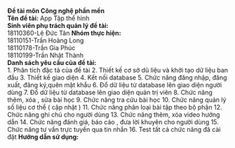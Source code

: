 **Đề tài môn Công nghệ phần mền** <br/>
**Tên đề tài:** App Tập thể hình<br/>
**Sinh viên phụ trách quản lý đề tài:** <br/>
  18110360-Lê Đức Tân
**Nhóm thực hiện:**<br/>
  18110151-Trần Hoàng Long<br/>
  18110178-Trần Gia Phúc<br/>
  18110199-Trần Nhật Thành<br/>
**Danh sách yêu cầu của đề tài:**<br/>
      1. Phân tích đặc tả của đề tài
      2. Thiết kế cơ sở dũ liệu và khởi tạo dữ liệu ban đầu
      3. Thiết kế giao diện
      4. Kết nối database
      5. Chức năng đăng nhập, đăng xuất, đăng ký,quên mật khẩu
      6. Đổ dữ liệu từ database lên giao diện người dùng
      7. Đổ dữ liệu từ database lên giao diện quản trị viên
      8. Chức năng thêm, xóa , sửa bài học 
      9.  Chức năng tra cứu bài học
      10. Chức năng quản lý số liệu cơ thể ( cập nhật )
      11. Chức năng phân loại bài tập theo bộ phận
      12. Chức năng ghi chú cho người dùng
      13. Chức năng thêm, xóa video hướng dẫn
      14. Chức năng đánh giá, báo cáo , đưa lời khuyên cho người dùng
      15. Chức năng tư vấn trực tuyến qua tin nhắn
      16. Test tất cả chức năng đã cài đặt
 **Hướng dẫn sử dụng:**<br/>
  

 

 
    

